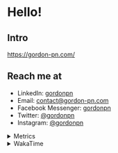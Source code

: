 # Hello!

## Intro

<https://gordon-pn.com/>

## Reach me at

- LinkedIn: [gordonpn](https://www.linkedin.com/in/gordonpn/)
- Email: [contact@gordon-pn.com](mailto:contact@gordon-pn.com)
- Facebook Messenger: [gordonpn](https://www.messenger.com/t/Gordonpn)
- Twitter: [@gordonpn](https://twitter.com/Gordonpn)
- Instagram: [@gordonpn](https://www.instagram.com/gordonpn/)

<details>
  <summary>Metrics</summary>

  <img align="center" src="https://github.com/gordonpn/gordonpn/blob/master/github-metrics.svg" alt="GitHub Metrics">

</details>

<details>
  <summary>WakaTime</summary>

  <!--START_SECTION:waka-->
📊 **This Week I Spent My Time On** 

```text
💬 Programming Languages: 
Other                    17 hrs 53 mins      ███████████████████████░░   91.82 % 
CSV                      40 mins             █░░░░░░░░░░░░░░░░░░░░░░░░   03.49 % 
textmate                 17 mins             ░░░░░░░░░░░░░░░░░░░░░░░░░   01.49 % 
Java                     16 mins             ░░░░░░░░░░░░░░░░░░░░░░░░░   01.38 % 
Python                   11 mins             ░░░░░░░░░░░░░░░░░░░░░░░░░   01.01 % 

🔥 Editors: 
Chrome                   9 hrs 42 mins       ████████████░░░░░░░░░░░░░   49.87 % 
Slack                    2 hrs 59 mins       ████░░░░░░░░░░░░░░░░░░░░░   15.35 % 
Firefox                  1 hr 12 mins        ██░░░░░░░░░░░░░░░░░░░░░░░   06.20 % 
AmazonChime              1 hr 5 mins         █░░░░░░░░░░░░░░░░░░░░░░░░   05.56 % 
VS Code                  1 hr 3 mins         █░░░░░░░░░░░░░░░░░░░░░░░░   05.42 % 
```


 Last Updated on 11/10/2025 16:24:44 UTC
<!--END_SECTION:waka-->
</details>
